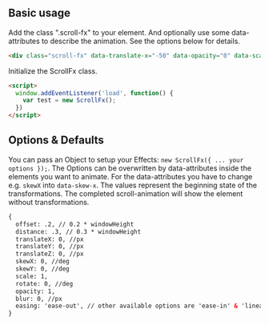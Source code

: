 ## Basic usage

Add the class ".scroll-fx" to your element. And optionally use some data-attributes to describe the animation. See the options below for details.

```html
<div class="scroll-fx" data-translate-x="-50" data-opacity="0" data-scale="0">ScrollFx.js</div>
```

Initialize the ScrollFx class.

```html
<script>
  window.addEventListener('load', function() {
    var test = new ScrollFx();
  })
</script>
```


## Options & Defaults

You can pass an Object to setup your Effects: `new ScrollFx({ ... your options });`.
The Options can be overwritten by data-attributes inside the elements you want to animate. For the data-attributes you have to change e.g. `skewX` into `data-skew-x`.
The values represent the beginning state of the transformations. The completed scroll-animation will show the element without transformations.

```html
{
  offset: .2, // 0.2 * windowHeight
  distance: .3, // 0.3 * windowHeight
  translateX: 0, //px
  translateY: 0, //px
  translateZ: 0, //px
  skewX: 0, //deg
  skewY: 0, //deg
  scale: 1,
  rotate: 0, //deg
  opacity: 1,
  blur: 0, //px
  easing: 'ease-out', // other available options are 'ease-in' & 'linear'
}
```
